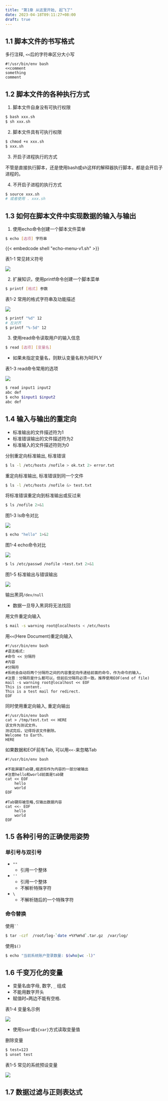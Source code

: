 ```yaml
---
title: "第1章 从这里开始, 起飞了"
date: 2023-04-18T09:11:27+08:00
draft: true
---
```


## 1.1 脚本文件的书写格式

多行注释, `<<`后的字符串区分大小写

```shell
#!/usr/bin/env bash
<<comment
something
comment
```

## 1.2 脚本文件的各种执行方式

1. 脚本文件自身没有可执行权限

```bash
$ bash xxx.sh
$ sh xxx.sh
```

2. 脚本文件具有可执行权限

```bash
$ chmod +x xxx.sh
$ xxx.sh
```

3. 开启子进程执行的方式

不管是直接执行脚本，还是使用bash或sh这样的解释器执行脚本，都是会开启子进程的。

4. 不开启子进程的执行方式

```bash
$ source xxx.sh
# 或者使用 . xxx.sh
```

## 1.3 如何在脚本文件中实现数据的输入与输出

1. 使用echo命令创建一个脚本文件菜单

```bash
$ echo [选项] 字符串
```

{{< embedcode shell "echo-menu-v1.sh" >}}

表1-1 常见转义符号

![](https://res.weread.qq.com/wrepub/epub_27741237_8)

2. 扩展知识，使用printf命令创建一个脚本菜单

```bash
$ printf [格式] 参数
```

表1-2 常用的格式字符串及功能描述

![](https://res.weread.qq.com/wrepub/epub_27741237_10)

```bash
$ printf "%d" 12
# 左对齐
$ printf "%-5d" 12
```

3. 使用read命令读取用户的输入信息

```bash
$ read [选项] [变量名]
```

- 如果未指定变量名，则默认变量名称为REPLY

表1-3 read命令常用的选项

![](https://res.weread.qq.com/wrepub/epub_27741237_12)

```bash
$ read input1 input2                       
abc def
$ echo $input1 $input2                     
abc def
```

## 1.4 输入与输出的重定向

- 标准输出的文件描述符为1
- 标准错误输出的文件描述符为2
- 标准输入的文件描述符则为0

分别重定向标准输出, 标准错误

```bash
$ ls -l /etc/hosts /nofile > ok.txt 2> error.txt
```

重定向标准输出, 标准错误到同一个文件

```bash
$ ls -l /etc/hosts /nofile &> test.txt
```

将标准错误重定向到标准输出或反过来

```bash
$ ls /nofile 2>&1
```

图1-3 ls命令对比

![](https://res.weread.qq.com/wrepub/epub_27741237_17)

```bash
$ echo "hello" 1>&2
```

图1-4 echo命令对比

![](https://res.weread.qq.com/wrepub/epub_27741237_18)

```bash
$ ls /etc/passwd /nofile >test.txt 2>&1
```

图1-5 标准输出与错误输出

![](https://res.weread.qq.com/wrepub/epub_27741237_19)

输出黑洞`/dev/null`

- 数据一旦导入黑洞将无法找回

用文件重定向输入

```bash
$ mail -s warning root@localhosts < /etc/hosts
```

用`<<`(Here Document)重定向输入

```shell
#!/usr/bin/env bash
#语法格式:
#命令 << 分隔符
#内容
#分隔符
#系统会自动将两个分隔符之间的内容重定向传递给前面的命令，作为命令的输入。
#注意：分隔符是什么都可以，但前后分隔符必须一致。推荐使用EOF(end of file)
mail -s warning root@localhost << EOF
This is content.
This is a test mail for redirect.
EOF
```

同时使用重定向输入, 重定向输出

```shell
#!/usr/bin/env bash
cat > /tmp/test.txt << HERE
该文件为测试文件。
测试完后，记得将该文件删除。
Welcome to Earth.
HERE
```

如果数据和EOF前有Tab, 可以用`<<-`来忽略Tab

```shell
#!/usr/bin/env bash

#不能屏蔽Tab键,缩进将作为内容的一部分被输出
#注意hello和world前面是tab键
cat << EOF
	hello
	world
EOF

#Tab键将被忽略,仅输出数据内容
cat <<- EOF
	hello
	world
EOF
```

## 1.5 各种引号的正确使用姿势

### 单引号与双引号

- `""`
  - 引用一个整体
- `''`
  - 引用一个整体
  - 不解析特殊字符
- `\`
  - 不解析随后的一个特殊字符

### 命令替换

使用``` `` ```

```bash
$ tar -czf  /root/log-`date +%Y%m%d`.tar.gz  /var/log/
```

使用`$()`

```bash
$ echo "当前系统账户登录数量: $(who|wc -l)"
```

## 1.6 千变万化的变量

- 变量名由字母, 数字, `_` 组成
- 不能用数字开头
- 赋值时`=`两边不能有空格.

表1-4 变量名示例

![](https://res.weread.qq.com/wrepub/epub_27741237_24)

- 使用`$var`或`${var}`方式读取变量值

删除变量

```bash
$ test=123
$ unset test
```

表1-5 常见的系统预设变量

![](https://res.weread.qq.com/wrepub/epub_27741237_27)

## 1.7 数据过滤与正则表达式


